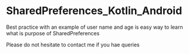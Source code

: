 # SharedPreferences_Kotlin_Android

Best practice with an example of user name and age is easy way to learn what is purpose of SharedPreferences

Please do not hesitate to contact me if you hae queries
